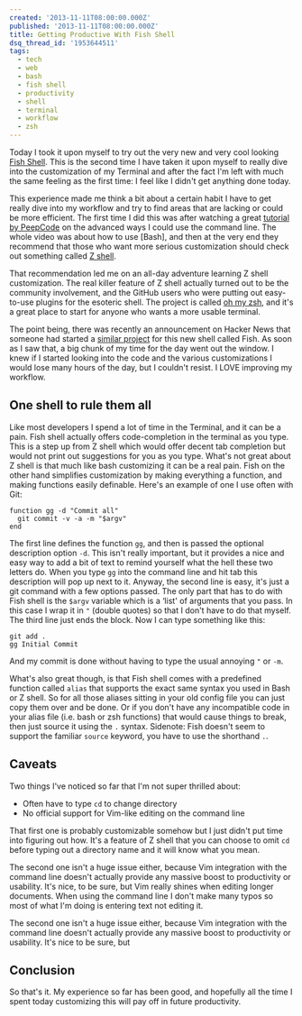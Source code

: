 ```yaml
---
created: '2013-11-11T08:00:00.000Z'
published: '2013-11-11T08:00:00.000Z'
title: Getting Productive With Fish Shell
dsq_thread_id: '1953644511'
tags:
  - tech
  - web
  - bash
  - fish shell
  - productivity
  - shell
  - terminal
  - workflow
  - zsh
---
```


Today I took it upon myself to try out the very new and very cool looking [Fish Shell][1]. This is the second time I have taken it upon myself to really dive into the customization of my Terminal and after the fact I'm left with much the same feeling as the first time: I feel like I didn't get anything done today.

This experience made me think a bit about a certain habit I have to get really dive into my workflow and try to find areas that are lacking or could be more efficient. The first time I did this was after watching a great [tutorial by PeepCode][2] on the advanced ways I could use the command line. The whole video was about how to use [Bash], and then at the very end they recommend that those who want more serious customization should check out something called [Z shell][3].

That recommendation led me on an all-day adventure learning Z shell customization. The real killer feature of Z shell actually turned out to be the community involvement, and the GitHub users who were putting out easy-to-use plugins for the esoteric shell. The project is called [oh my zsh][4], and it's a great place to start for anyone who wants a more usable terminal.

The point being, there was recently an announcement on Hacker News that someone had started a [similar project][5] for this new shell called Fish. As soon as I saw that, a big chunk of my time for the day went out the window. I knew if I started looking into the code and the various customizations I would lose many hours of the day, but I couldn't resist. I LOVE improving my workflow.

<!--more-->

## One shell to rule them all

Like most developers I spend a lot of time in the Terminal, and it can be a pain. Fish shell actually offers code-completion in the terminal as you type. This is a step up from Z shell which would offer decent tab completion but would not print out suggestions for you as you type. What's not great about Z shell is that much like bash customizing it can be a real pain. Fish on the other hand simplifies customization by making everything a function, and making functions easily definable. Here's an example of one I use often with Git:

```
function gg -d "Commit all"
  git commit -v -a -m "$argv"
end
```

The first line defines the function `gg`, and then is passed the optional description option `-d`. This isn't really important, but it provides a nice and easy way to add a bit of text to remind yourself what the hell these two letters do. When you type `gg` into the command line and hit tab this description will pop up next to it. Anyway, the second line is easy, it's just a git command with a few options passed. The only part that has to do with Fish shell is the `$argv` variable which is a &#8216;list' of arguments that you pass. In this case I wrap it in `"` (double quotes) so that I don't have to do that myself. The third line just ends the block. Now I can type something like this:

```
git add .
gg Initial Commit
```

And my commit is done without having to type the usual annoying `"` or `-m`.

What's also great though, is that Fish shell comes with a predefined function called `alias` that supports the exact same syntax you used in Bash or Z shell. So for all those aliases sitting in your old config file you can just copy them over and be done. Or if you don't have any incompatible code in your alias file (i.e. bash or zsh functions) that would cause things to break, then just source it using the `.` syntax. Sidenote: Fish doesn't seem to support the familiar `source` keyword, you have to use the shorthand `.`.

## Caveats

Two things I've noticed so far that I'm not super thrilled about:

* Often have to type `cd` to change directory
* No official support for Vim-like editing on the command line

That first one is probably customizable somehow but I just didn't put time into figuring out how. It's a feature of Z shell that you can choose to omit `cd` before typing out a directory name and it will know what you mean.

The second one isn't a huge issue either, because Vim integration with the command line doesn't actually provide any massive boost to productivity or usability. It's nice, to be sure, but Vim really shines when editing longer documents. When using the command line I don't make many typos so most of what I'm doing is entering text not editing it.

The second one isn't a huge issue either, because Vim integration with the command line doesn't actually provide any massive boost to productivity or usability. It's nice to be sure, but

## Conclusion

So that's it. My experience so far has been good, and hopefully all the time I spent today customizing this will pay off in future productivity.

[1]: http://fishshell.com/
[2]: https://peepcode.com/products/advanced-command-line
[3]: http://en.wikipedia.org/wiki/Z_shell
[4]: https://github.com/robbyrussell/oh-my-zsh
[5]: https://github.com/bpinto/oh-my-fish